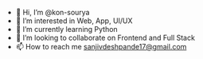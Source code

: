 - 👋 Hi, I’m @kon-sourya
- 👀 I’m interested in Web, App, UI/UX
- 🌱 I’m currently learning Python
- 💞️ I’m looking to collaborate on Frontend and Full Stack
- 📫 How to reach me sanjivdeshpande17@gmail.com

<!---
kon-sourya/kon-sourya is a ✨ special ✨ repository because its `README.md` (this file) appears on your GitHub profile.
You can click the Preview link to take a look at your changes.
--->
